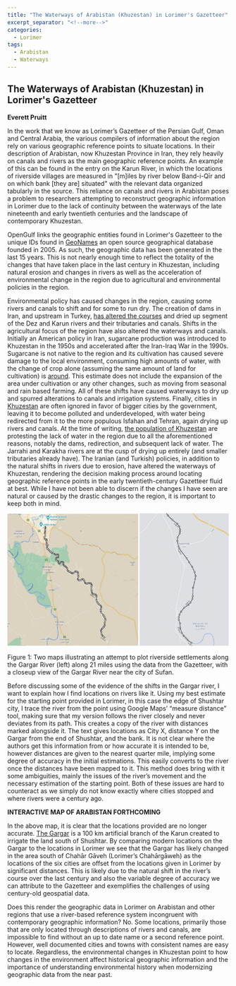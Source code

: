 ```yaml
---
title: "The Waterways of Arabistan (Khuzestan) in Lorimer's Gazetteer"
excerpt_separator: "<!--more-->"
categories:
  - Lorimer
tags:
  - Arabistan
  - Waterways
---
```


## The Waterways of Arabistan (Khuzestan) in Lorimer's Gazetteer

**Everett Pruitt**


In the work that we know as Lorimer’s Gazetteer of the Persian Gulf, Oman and Central Arabia, the various compilers of information about the region rely on various geographic reference points to situate locations. In their description of Arabistan, now Khuzestan Province in Iran, they rely heavily on canals and rivers as the main geographic reference points. An example of this can be found in the entry on the Karun River, in which the locations of riverside villages are measured in "[m]iles by river below Band-i-Qīr and on which bank [they are] situated" with the relevant data organized tabularly in the source. This reliance on canals and rivers in Arabistan poses a problem to researchers attempting to reconstruct geographic information in Lorimer due to the lack of continuity between the waterways of the late nineteenth and early twentieth centuries and the landscape of contemporary Khuzestan.


OpenGulf links the geographic entities found in Lorimer's Gazetteer to the unique IDs found in [GeoNames](http://geonames.org</a>) an open source geographical database founded in 2005. As such, the geographic data has been generated in the last 15 years. This is not nearly enough time to reflect the totality of the changes that have taken place in the last century in Khuzestan, including natural erosion and changes in rivers as well as the acceleration of environmental change in the region due to agricultural and environmental policies in the region.


Environmental policy has caused changes in the region, causing some rivers and canals to shift and for some to run dry. The creation of dams in Iran, and upstream in Turkey, [has altered the courses](https://www.theguardian.com/world/iran-blog/2015/apr/16/iran-khuzestan-environment-wetlands-dust-pollution) and dried up segment of the Dez and Karun rivers and their tributaries and canals. Shifts in the agricultural focus of the region have also altered the waterways and canals. Initially an American policy in Iran, sugarcane production was introduced to Khuzestan in the 1950s and accelerated after the Iran-Iraq War in the 1990s. Sugarcane is not native to the region and its cultivation has caused severe damage to the local environment, consuming high amounts of water, with the change of crop alone (assuming the same amount of land for cultivation) is [around](https://www.fao.org/3/s2022e/s2022e02.htm). This estimate does not include the expansion of the area under cultivation or any other changes, such as moving from seasonal and rain based farming. All of these shifts have caused waterways to dry up and spurred alterations to canals and irrigation systems. Finally, cities in [Khuzestan](https://www.atlanticcouncil.org/blogs/iransource/the-rise-and-fall-of-iran-s-khuzestan-a-calamity-of-international-significance) are often ignored in favor of bigger cities by the government, leaving it to become polluted and underdeveloped, with water being redirected from it to the more populous Isfahan and Tehran, again drying up rivers and canals. At the time of writing, [the population of Khuzestan](https://www.independentarabia.com/node/244196) are protesting the lack of water in the region due to all the aforementioned reasons, notably the dams, redirection, and subsequent lack of water. The Jarrahi and Karakha rivers are at the cusp of drying up entirely (and smaller tributaries already have). The Iranian (and Turkish) policies, in addition to the natural shifts in rivers due to erosion, have altered the waterways of Khuzestan, rendering the decision making process around locating geographic reference points in the early twentieth-century Gazetteer fluid at best. While I have not been able to discern if the changes I have seen are natural or caused by the drastic changes to the region, it is important to keep both in mind.

<img src="/assets/images/rivers1.jpg" style="width:600px;height:300px;">

Figure 1: Two maps illustrating an attempt to plot riverside settlements along the Gargar River (left) along 21 miles using the data from the Gazetteer, with a closeup view of the Gargar River near the city of Sufan.


Before discussing some of the evidence of the shifts in the Gargar river, I want to explain how I find locations on rivers like it. Using my best estimate for the starting point provided in Lorimer, in this case the edge of Shushtar city, I trace the river from the point using Google Maps’ “measure distance” tool, making sure that my version follows the river closely and never deviates from its path. This creates a copy of the river with distances marked alongside it. The text gives locations as City X, distance Y on the Gargar from the end of Shushtar, and the bank. It is not clear where the authors get this information from or how accurate it is intended to be, however distances are given to the nearest quarter mile, implying some degree of accuracy in the initial estimations. This easily converts to the river once the distances have been mapped to it. This method does bring with it some ambiguities, mainly the issues of the river’s movement and the necessary estimation of the starting point. Both of these issues are hard to counteract as we simply do not know exactly where cities stopped and where rivers were a century ago.


**INTERACTIVE MAP OF ARABISTAN FORTHCOMING**


In the above map, it is clear that the locations provided are no longer accurate. [The Gargar](https://whc.unesco.org/uploads/nominations/1315.pdf) is a 100 km artificial branch of the Karun created to irrigate the land south of Shushtar. By comparing modern locations on the Gargar to the locations in Lorimer we see that the Gargar has likely changed in the area south of Chahār Gāveh (Lorimer’s Chahārgāweh) as the locations of the six cities are offset from the locations given in Lorimer by significant distances. This is likely due to the natural shift in the river’s course over the last century and also the variable degree of accuracy we can attribute to the Gazetteer and exemplifies the challenges of using century-old geospatial data.


Does this render the geographic data in Lorimer on Arabistan and other regions that use a river-based reference system incongruent with contemporary geographic information? No. Some locations, primarily those that are only located through descriptions of rivers and canals, are impossible to find without an up to date name or a second reference point. However, well documented cities and towns with consistent names are easy to locate. Regardless, the environmental changes in Khuzestan point to how changes in the environment affect historical geographic information and the importance of understanding environmental history when modernizing geographic data from the near past.
